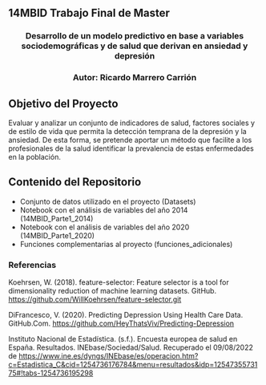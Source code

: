 ## 14MBID Trabajo Final de Master
### <center> Desarrollo de un modelo predictivo en base a variables sociodemográficas y de salud que derivan en ansiedad y depresión <center>
### <center> **Autor:** Ricardo Marrero Carrión <center>

## Objetivo del Proyecto
Evaluar y analizar un conjunto de indicadores de salud, factores sociales y de estilo de vida que permita la detección temprana de la depresión y la ansiedad. De esta forma, se pretende aportar un método que facilite a los profesionales de la salud identificar la prevalencia de estas enfermedades en la población.

## Contenido del Repositorio
  * Conjunto de datos utilizado en el proyecto (Datasets)
  * Notebook con el análisis de variables del año 2014 (14MBID_Parte1_2014)
  * Notebook con el análisis de variables del año 2020 (14MBID_Parte1_2020)
  * Funciones complementarias al proyecto (funciones_adicionales)

### Referencias
Koehrsen, W. (2018). feature-selector: Feature selector is a tool for dimensionality reduction of machine learning datasets. GitHub. https://github.com/WillKoehrsen/feature-selector.git

DiFrancesco, V. (2020). Predicting Depression Using Health Care Data. GitHub.Com. https://github.com/HeyThatsViv/Predicting-Depression

Instituto Nacional de Estadística. (s.f.). Encuesta europea de salud en España. Resultados. INEbase/Sociedad/Salud. Recuperado el 09/08/2022 de  https://www.ine.es/dyngs/INEbase/es/operacion.htm?c=Estadistica_C&cid=1254736176784&menu=resultados&idp=1254735573175#!tabs-1254736195298
